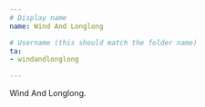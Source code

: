 ```yaml
---
# Display name
name: Wind And Longlong

# Username (this should match the folder name)
ta:
- windandlonglong

---
```


Wind And Longlong.

